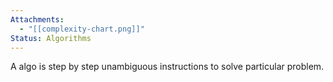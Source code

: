 ```yaml
---
Attachments:
  - "[[complexity-chart.png]]"
Status: Algorithms
---
```

A algo is step by step unambiguous instructions to solve particular problem.